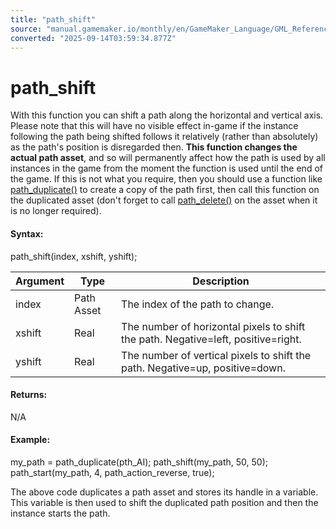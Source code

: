 ```yaml
---
title: "path_shift"
source: "manual.gamemaker.io/monthly/en/GameMaker_Language/GML_Reference/Asset_Management/Paths/Path_Manipulation/path_shift.htm"
converted: "2025-09-14T03:59:34.877Z"
---
```


# path\_shift

With this function you can shift a path along the horizontal and vertical axis. Please note that this will have no visible effect in-game if the instance following the path being shifted follows it relatively (rather than absolutely) as the path's position is disregarded then. **This function changes the actual path asset**, and so will permanently affect how the path is used by all instances in the game from the moment the function is used until the end of the game. If this is not what you require, then you should use a function like [path\_duplicate()](path_duplicate.md) to create a copy of the path first, then call this function on the duplicated asset (don't forget to call [path\_delete()](path_delete.md) on the asset when it is no longer required).

#### Syntax:

path\_shift(index, xshift, yshift);

| Argument | Type | Description |
| --- | --- | --- |
| index | Path Asset | The index of the path to change. |
| xshift | Real | The number of horizontal pixels to shift the path. Negative=left, positive=right. |
| yshift | Real | The number of vertical pixels to shift the path. Negative=up, positive=down. |

#### Returns:

N/A

#### Example:

my\_path = path\_duplicate(pth\_AI);
path\_shift(my\_path, 50, 50);
path\_start(my\_path, 4, path\_action\_reverse, true);

The above code duplicates a path asset and stores its handle in a variable. This variable is then used to shift the duplicated path position and then the instance starts the path.